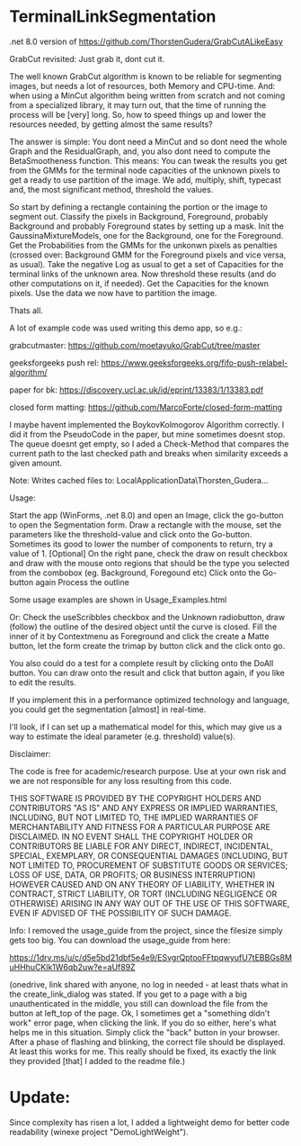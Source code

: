 # TerminalLinkSegmentation

.net 8.0 version of https://github.com/ThorstenGudera/GrabCutALikeEasy

GrabCut revisited: Just grab it, dont cut it.

The well known GrabCut algorithm is known to be reliable for segmenting images, but needs a lot of resources, both Memory and CPU-time. And: when using a MinCut algorithm being written from scratch and not coming from a specialized library, it may turn out, that the time of running the process will be [very] long. So, how to speed things up and lower the resources needed, by getting almost the same results?

The answer is simple: You dont need a MinCut and so dont need the whole Graph and the ResidualGraph, and, you also dont need to compute the BetaSmootheness function. This means: You can tweak the results you get from the GMMs for the terminal node capacities of the unknown pixels to get a ready to use partition of the image. We add, multiply, shift, typecast and, the most significant method, threshold the values.

So start by defining a rectangle containing the portion or the image to segment out. Classify the pixels in Background, Foreground, probably Background and probably Foreground states by setting up a mask. Init the GaussinaMixtureModels, one for the Background, one for the Foreground. Get the Probabilities from the GMMs for the unkonwn pixels as penalties (crossed over: Background GMM for the Foreground pixels and vice versa, as usual). Take the negative Log as usual to get a set of Capacities for the terminal links of the unknown area. Now threshold these results (and do other computations on it, if needed). Get the Capacities for the known pixels. Use the data we now have to partition the image.

Thats all.

A lot of example code was used writing this demo app, so e.g.:

grabcutmaster: https://github.com/moetayuko/GrabCut/tree/master

geeksforgeeks push rel: https://www.geeksforgeeks.org/fifo-push-relabel-algorithm/

paper for bk: https://discovery.ucl.ac.uk/id/eprint/13383/1/13383.pdf

closed form matting: https://github.com/MarcoForte/closed-form-matting

I maybe havent implemented the BoykovKolmogorov Algorithm correctly. I did it from the PseudoCode in the paper, but mine sometimes doesnt stop. The queue doesnt get empty, so I aded a Check-Method that compares the current path to the last checked path and breaks when similarity exceeds a given amount.

Note: Writes cached files to: LocalApplicationData\Thorsten_Gudera...

Usage:

Start the app (WinForms, .net 8.0) and open an Image, click the go-button to open the Segmentation form.
Draw a rectangle with the mouse, set the parameters like the threshold-value and click onto the Go-button. Sometimes its good to lower the number of components to return, try a value of 1. [Optional]
On the right pane, check the draw on result checkbox and draw with the mouse onto regions that should be the type you selected from the combobox (eg. Background, Foregound etc)
Click onto the Go-button again
Process the outline

Some usage examples are shown in Usage_Examples.html

Or: Check the useScribbles checkbox and the Unknown radiobutton, draw (follow) the outline of the desired object until the curve is closed. Fill the inner of it by Contextmenu as Foreground and click the create a Matte button, let the form create the trimap by button click and the click onto go.

You also could do a test for a complete result by clicking onto the DoAll button. You can draw onto the result and click that button again, if you like to edit the results.

If you implement this in a performance optimized technology and language, you could get the segmentation [almost] in real-time.

I'll look, if I can set up a mathematical model for this, which may give us a way to estimate the ideal parameter (e.g. threshold) value(s).

Disclaimer:

The code is free for academic/research purpose. Use at your own risk and we are not responsible for any loss resulting from this code.

THIS SOFTWARE IS PROVIDED BY THE COPYRIGHT HOLDERS AND CONTRIBUTORS "AS IS" AND ANY EXPRESS OR IMPLIED WARRANTIES, INCLUDING, BUT NOT LIMITED TO, THE IMPLIED WARRANTIES OF MERCHANTABILITY AND FITNESS FOR A PARTICULAR PURPOSE ARE DISCLAIMED. IN NO EVENT SHALL THE COPYRIGHT HOLDER OR CONTRIBUTORS BE LIABLE FOR ANY DIRECT, INDIRECT, INCIDENTAL, SPECIAL, EXEMPLARY, OR CONSEQUENTIAL DAMAGES (INCLUDING, BUT NOT LIMITED TO, PROCUREMENT OF SUBSTITUTE GOODS OR SERVICES; LOSS OF USE, DATA, OR PROFITS; OR BUSINESS INTERRUPTION) HOWEVER CAUSED AND ON ANY THEORY OF LIABILITY, WHETHER IN CONTRACT, STRICT LIABILITY, OR TORT (INCLUDING NEGLIGENCE OR OTHERWISE) ARISING IN ANY WAY OUT OF THE USE OF THIS SOFTWARE, EVEN IF ADVISED OF THE POSSIBILITY OF SUCH DAMAGE.


Info: I removed the usage_guide from the project, since the filesize simply gets too big. You can download the usage_guide from here:

https://1drv.ms/u/c/d5e5bd21dbf5e4e9/ESvgrQptooFFtpqwyufU7tEBBGs8MuHHhuCKlk1W6qb2uw?e=aUf89Z

(onedrive, link shared with anyone, no log in needed - at least thats what in the create_link_dialog was stated. If you get to a page with a big unauthenticated in the middle, you still can download the file from the button at left_top of the page.
Ok, I sometimes get a "something didn't work" error page, when clicking the link. 
If you do so either, here's what helps me in this situation. Simply click the "back" button in your browser.
After a phase of flashing and blinking, the correct file should be displayed. At least this works for me.
This really should be fixed, its exactly the link they provided [that] I added to the readme file.)

# Update:
Since complexity has risen a lot, I added a lightweight demo for better code readability (winexe project "DemoLightWeight").
